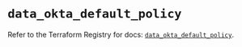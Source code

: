 # `data_okta_default_policy`

Refer to the Terraform Registry for docs: [`data_okta_default_policy`](https://registry.terraform.io/providers/okta/okta/4.9.1/docs/data-sources/default_policy).
